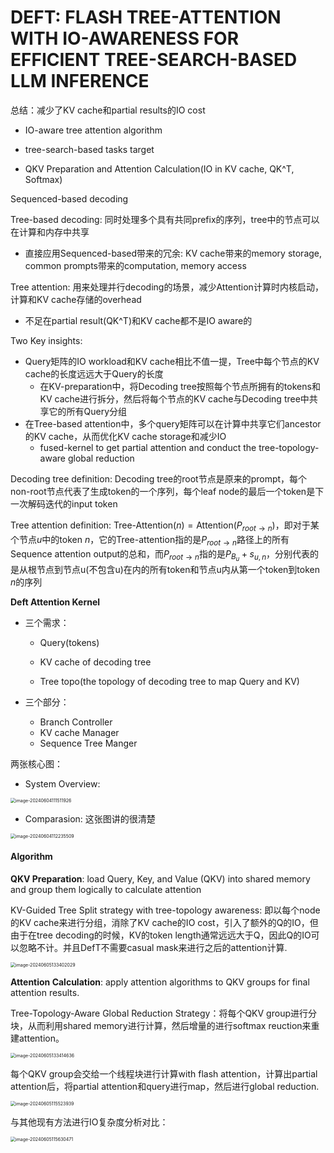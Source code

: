 # DEFT: FLASH TREE-ATTENTION WITH IO-AWARENESS FOR EFFICIENT TREE-SEARCH-BASED LLM INFERENCE
总结：减少了KV cache和partial results的IO cost

+ IO-aware tree attention algorithm
+ tree-search-based tasks target

+ QKV Preparation and Attention Calculation(IO in KV cache, QK^T, Softmax)

Sequenced-based decoding

Tree-based decoding: 同时处理多个具有共同prefix的序列，tree中的节点可以在计算和内存中共享

+ 直接应用Sequenced-based带来的冗余: KV cache带来的memory storage, common prompts带来的computation, memory access

Tree attention: 用来处理并行decoding的场景，减少Attention计算时内核启动，计算和KV cache存储的overhead

+ 不足在partial result(QK^T)和KV cache都不是IO aware的

Two Key insights:

+ Query矩阵的IO workload和KV cache相比不值一提，Tree中每个节点的KV cache的长度远远大于Query的长度
  + 在KV-preparation中，将Decoding tree按照每个节点所拥有的tokens和KV cache进行拆分，然后将每个节点的KV cache与Decoding tree中共享它的所有Query分组
+ 在Tree-based attention中，多个query矩阵可以在计算中共享它们ancestor的KV cache，从而优化KV cache storage和减少IO
  + fused-kernel to get partial attention and conduct the tree-topology-aware global reduction

Decoding tree definition: Decoding tree的root节点是原来的prompt，每个non-root节点代表了生成token的一个序列，每个leaf node的最后一个token是下一次解码迭代的input token

Tree attention definition: $\text{Tree-Attention}(n)=\text{Attention}(P_{root \rightarrow n})$，即对于某个节点$u$中的token $n$，它的Tree-attention指的是$P_{root \rightarrow n}$路径上的所有Sequence attention output的总和，而$P_{root \rightarrow n}$指的是$P_{B_u}+s_{u,n}$，分别代表的是从根节点到节点u(不包含u)在内的所有token和节点u内从第一个token到token $n$的序列

**Deft Attention Kernel**

+ 三个需求：

  + Query(tokens)

  + KV cache of decoding tree

  + Tree topo(the topology of decoding tree to map Query and KV)

+ 三个部分：

  + Branch Controller
  + KV cache Manager
  + Sequence Tree Manger

两张核心图：

+ System Overview:

<img src="../assets/image-20240604111511926.png" alt="image-20240604111511926" style="zoom:50%;" />

+ Comparasion: 这张图讲的很清楚

<img src="../assets/image-20240604112235509.png" alt="image-20240604112235509" style="zoom:50%;" />



#### **Algorithm**

**QKV Preparation**: load Query, Key, and Value (QKV) into shared memory and group them logically to calculate attention

KV-Guided Tree Split strategy with tree-topology awareness: 即以每个node的KV cache来进行分组，消除了KV cache的IO cost，引入了额外的Q的IO，但由于在tree decoding的时候，KV的token length通常远远大于Q，因此Q的IO可以忽略不计。并且DefT不需要casual mask来进行之后的attention计算.

<img src="../assets/image-20240605133402029.png" alt="image-20240605133402029" style="zoom:50%;" />


**Attention Calculation**: apply attention algorithms to QKV groups for final attention results.

Tree-Topology-Aware Global Reduction Strategy：将每个QKV group进行分块，从而利用shared memory进行计算，然后增量的进行softmax reuction来重建attention。

<img src="../assets/image-20240605133414636.png" alt="image-20240605133414636" style="zoom:50%;" />

每个QKV group会交给一个线程块进行计算with flash attention，计算出partial attention后，将partial attention和query进行map，然后进行global reduction.

<img src="../assets/image-20240605115523939.png" alt="image-20240605115523939" style="zoom:50%;" />

与其他现有方法进行IO复杂度分析对比：

<img src="../assets/image-20240605115630471.png" alt="image-20240605115630471" style="zoom:50%;" />

